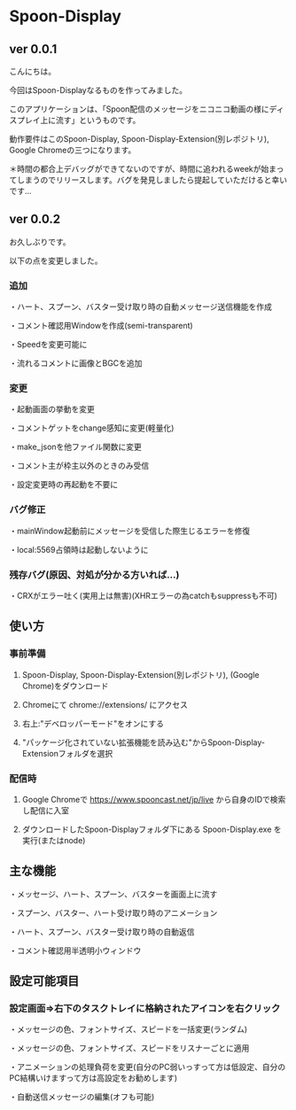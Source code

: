 # Spoon-Display

## ver 0.0.1

こんにちは。

今回はSpoon-Displayなるものを作ってみました。

このアプリケーションは、「Spoon配信のメッセージをニコニコ動画の様にディスプレイ上に流す」というものです。

動作要件はこのSpoon-Display, Spoon-Display-Extension(別レポジトリ), Google Chromeの三つになります。

＊時間の都合上デバッグができてないのですが、時間に追われるweekが始まってしまうのでリリースします。バグを発見しましたら提起していただけると幸いです...

## ver 0.0.2

お久しぶりです。

以下の点を変更しました。

### 追加

・ハート、スプーン、バスター受け取り時の自動メッセージ送信機能を作成

・コメント確認用Windowを作成(semi-transparent)

・Speedを変更可能に

・流れるコメントに画像とBGCを追加

### 変更

・起動画面の挙動を変更

・コメントゲットをchange感知に変更(軽量化)

・make_jsonを他ファイル関数に変更

・コメント主が枠主以外のときのみ受信

・設定変更時の再起動を不要に

### バグ修正

・mainWindow起動前にメッセージを受信した際生じるエラーを修復

・local:5569占領時は起動しないように

### 残存バグ(原因、対処が分かる方いれば...)

・CRXがエラー吐く(実用上は無害)(XHRエラーの為catchもsuppressも不可)

## 使い方

### 事前準備

1. Spoon-Display, Spoon-Display-Extension(別レポジトリ), (Google Chrome)をダウンロード

2. Chromeにて chrome://extensions/ にアクセス

3. 右上:"デベロッパーモード"をオンにする

4. "パッケージ化されていない拡張機能を読み込む"からSpoon-Display-Extensionフォルダを選択

### 配信時

1. Google Chromeで https://www.spooncast.net/jp/live から自身のIDで検索し配信に入室

2. ダウンロードしたSpoon-Displayフォルダ下にある Spoon-Display.exe を実行(またはnode)

## 主な機能

・メッセージ、ハート、スプーン、バスターを画面上に流す

・スプーン、バスター、ハート受け取り時のアニメーション

・ハート、スプーン、バスター受け取り時の自動返信

・コメント確認用半透明小ウィンドウ

## 設定可能項目

### 設定画面=>右下のタスクトレイに格納されたアイコンを右クリック

・メッセージの色、フォントサイズ、スピードを一括変更(ランダム)

・メッセージの色、フォントサイズ、スピードをリスナーごとに適用

・アニメーションの処理負荷を変更(自分のPC弱いっすって方は低設定、自分のPC結構いけますって方は高設定をお勧めします)

・自動送信メッセージの編集(オフも可能)
